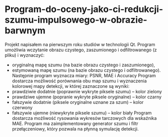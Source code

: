 # Program-do-oceny-jako-ci-redukcji-szumu-impulsowego-w-obrazie-barwnym
Projekt napisałem na pierwszym roku studiów w technologii Qt.
Program umożliwia wczytanie obrazu czystego, zaszumionego i odfiltrowanego (z pliku)
i wyznaczyć:
- oryginalną mapę szumu (na bazie obrazu czystego i zaszumionego),
- estymowaną mapę szumu (na bazie obrazu czystego i odfiltrowanego).
Następnie program wyznacza miary: PSNR, MAE i Accuracy 
Program dostarcza możliwość porównania obu map szumu i wyznaczenia kolorowej mapy
detekcji, w której zaznaczone są wyniki:
- prawdziwie dodatnie (poprawnie wykryte piksele szumu) – kolor zielony
- prawdziwe ujemne (popranie wykryte piksele oryginalne) – kolor czarny
- fałszywie dodatnie (piksele oryginalne uznane za szum) – kolor czerwony
- fałszywie ujemne (niewykryte piksele szumu) – kolor biały
Program dostarcza możliwość rysowania wykresów tarczowych dla wskaźnika MAE.
Program ma zaimplementowany generator szumu i filtr przełączeniowy, który pozwala na
płynną symulację detekcji.
